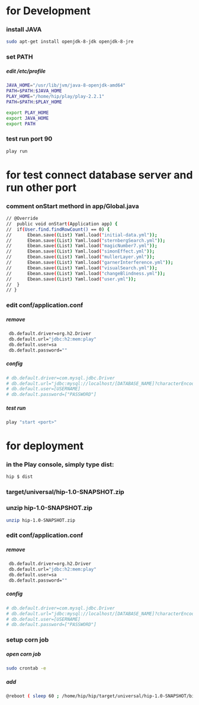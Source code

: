 
# for Development

### install JAVA
```sh
sudo apt-get install openjdk-8-jdk openjdk-8-jre
```

### set PATH
##### edit /etc/profile
```sh
JAVA_HOME="/usr/lib/jvm/java-8-openjdk-amd64"
PATH=$PATH:$JAVA_HOME
PLAY_HOME="/home/hip/play/play-2.2.1"
PATH=$PATH:$PLAY_HOME

export PLAY_HOME
export JAVA_HOME
export PATH
```

###  test run port 90
```sh
play run
```


# for test connect database server and run other port

### comment onStart methord in app/Global.java
```sh
// @Override
// 	public void onStart(Application app) {
// 	if(User.find.findRowCount() == 0) {
// 		Ebean.save((List) Yaml.load("initial-data.yml"));
// 		Ebean.save((List) Yaml.load("sternbergSearch.yml"));
// 		Ebean.save((List) Yaml.load("magicNumber7.yml"));
// 		Ebean.save((List) Yaml.load("simonEffect.yml"));
// 		Ebean.save((List) Yaml.load("mullerLayer.yml"));
// 		Ebean.save((List) Yaml.load("garnerInterference.yml"));
// 		Ebean.save((List) Yaml.load("visualSearch.yml"));
// 		Ebean.save((List) Yaml.load("changeBlindness.yml"));
// 		Ebean.save((List) Yaml.load("user.yml"));
// 	}
// }
```

### edit conf/application.conf

##### remove
```sh
 db.default.driver=org.h2.Driver
 db.default.url="jdbc:h2:mem:play"
 db.default.user=sa
 db.default.password=""
```
##### config
```sh
# db.default.driver=com.mysql.jdbc.Driver
# db.default.url="jdbc:mysql://localhost/[DATABASE_NAME]?characterEncoding=UTF-8"
# db.default.user=[USERNAME]
# db.default.password=["PASSWORD"]
```

##### test run
```sh
play "start <port>"
```

# for deployment

### in the Play console, simply type dist:
```sh
hip $ dist
```
### target/universal/hip-1.0-SNAPSHOT.zip
### unzip hip-1.0-SNAPSHOT.zip

```sh
unzip hip-1.0-SNAPSHOT.zip
```
### edit conf/application.conf

##### remove
```sh
 db.default.driver=org.h2.Driver
 db.default.url="jdbc:h2:mem:play"
 db.default.user=sa
 db.default.password=""
```
##### config
```sh
# db.default.driver=com.mysql.jdbc.Driver
# db.default.url="jdbc:mysql://localhost/[DATABASE_NAME]?characterEncoding=UTF-8"
# db.default.user=[USERNAME]
# db.default.password=["PASSWORD"]
```

### setup corn job
##### open corn job
```sh
sudo crontab -e
```
##### add
```sh
@reboot ( sleep 60 ; /home/hip/hip/target/universal/hip-1.0-SNAPSHOT/bin/hip -Dhttp.port=80 )
```